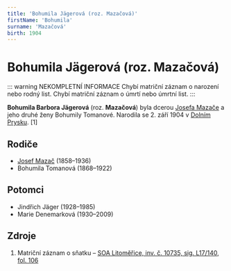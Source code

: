 ```yaml
---
title: 'Bohumila Jägerová (roz. Mazačová)'
firstName: 'Bohumila'
surname: 'Mazačová'
birth: 1904
---
```


# Bohumila Jägerová (roz. Mazačová)

::: warning NEKOMPLETNÍ INFORMACE
Chybí matriční záznam o narození nebo rodný list.
Chybí matriční záznam o úmrtí nebo úmrtní list.
:::

**Bohumila Barbora Jägerová** (roz. **Mazačová**) byla dcerou [Josefa Mazače](mazac-josef-1858.md) a jeho druhé ženy Bohumily Tomanové. Narodila se 2. září 1904 v [Dolním Prysku](https://cs.wikipedia.org/wiki/Doln%C3%AD_Prysk). \[1\]


## Rodiče

- [Josef Mazač](mazac-josef-1858.md) (1858–1936)
- Bohumila Tomanová (1868–1922)


## Potomci

- Jindřich Jäger (1928–1985)
- Marie Denemarková (1930–2009)


## Zdroje

1. Matriční záznam o sňatku – [SOA Litoměřice, inv. č. 10735, sig. L17/140, fol. 106](http://vademecum.soalitomerice.cz/vademecum/permalink?xid=8d0e01f6cf78fd58:-6ca67971:13f99d54109:-7f5f&scan=116#scan116)
